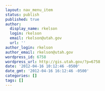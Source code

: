 ```yaml
---
layout: nav_menu_item
status: publish
published: true
author:
  display_name: rkelson
  login: rkelson
  email: rkelson@utah.gov
  url: ''
author_login: rkelson
author_email: rkelson@utah.gov
wordpress_id: 6758
wordpress_url: http://gis.utah.gov/?p=6758
date: '2012-04-16 10:12:46 -0500'
date_gmt: '2012-04-16 16:12:46 -0500'
categories: []
tags: []
---
```


